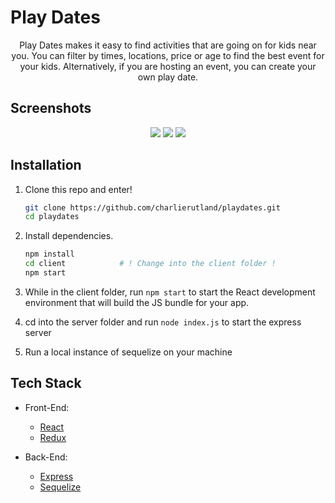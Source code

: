 
# Play Dates


<p align="center">
Play Dates makes it easy to find activities that are going on for kids near you.  You can filter by times, locations, price or age to find the best event for your kids. Alternatively, if you are hosting an event, you can create your own play date.
</p>

## Screenshots

<p align="center">
  <img src= "https://res.cloudinary.com/cjrrcrosr/image/upload/v1544297572/Screenshot_2018-12-08_at_20.11.45.png"/>
  
  <img src= "https://res.cloudinary.com/cjrrcrosr/image/upload/v1544297571/Screenshot_2018-12-08_at_20.12.17.png"/>
  
  <img src= "https://res.cloudinary.com/cjrrcrosr/image/upload/c_scale,w_300/v1544297570/Screenshot_2018-12-08_at_20.23.09.png"/>
</p>


## Installation

1. Clone this repo and enter!

   ```bash
   git clone https://github.com/charlierutland/playdates.git
   cd playdates
   ```

2. Install dependencies.

   ```bash
   npm install
   cd client			# ! Change into the client folder !
   npm start
   ```

3. While in the client folder, run ````npm start```` to start the React development environment that will build the JS bundle for your app.

4. cd into the server folder and run ````node index.js```` to start the express server

5. Run a local instance of sequelize on your machine


## Tech Stack

* Front-End:
  * [React](https://reactjs.org/) 
  * [Redux](https://redux.js.org/)
  
* Back-End:
  * [Express](https://expressjs.com/) 
  * [Sequelize](https://expressjs.com/) 
  
